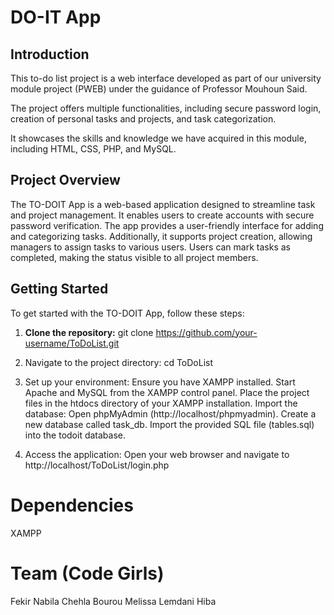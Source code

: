 # DO-IT App

## Introduction
This to-do list project is a web interface developed as part of our university module project (PWEB) under the guidance of Professor Mouhoun Said.

The project offers multiple functionalities, including secure password login, creation of personal tasks and projects, and task categorization.

It showcases the skills and knowledge we have acquired in this module, including HTML, CSS, PHP, and MySQL.

## Project Overview
The TO-DOIT App is a web-based application designed to streamline task and project management. It enables users to create accounts with secure password verification. The app provides a user-friendly interface for adding and categorizing tasks. Additionally, it supports project creation, allowing managers to assign tasks to various users. Users can mark tasks as completed, making the status visible to all project members.

## Getting Started
To get started with the TO-DOIT App, follow these steps:

1. **Clone the repository:**
     git clone https://github.com/your-username/ToDoList.git

3. Navigate to the project directory:
cd ToDoList

3. Set up your environment:
Ensure you have XAMPP installed.
Start Apache and MySQL from the XAMPP control panel.
Place the project files in the htdocs directory of your XAMPP installation.
Import the database:
Open phpMyAdmin (http://localhost/phpmyadmin).
Create a new database called task_db.
Import the provided SQL file (tables.sql) into the todoit database.

4. Access the application:
Open your web browser and navigate to http://localhost/ToDoList/login.php

# Dependencies
XAMPP

# Team (Code Girls)
Fekir Nabila Chehla
Bourou Melissa
Lemdani Hiba
